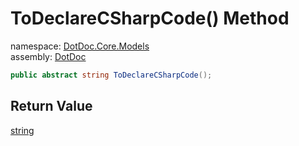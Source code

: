 ﻿# ToDeclareCSharpCode\(\) Method

namespace: [DotDoc\.Core\.Models](../../DotDoc.Core.Models.md)<br />
assembly: [DotDoc](../../../DotDoc.md)



```csharp
public abstract string ToDeclareCSharpCode();
```

## Return Value

[string](https://docs.microsoft.com/dotnet/api/System.String)



